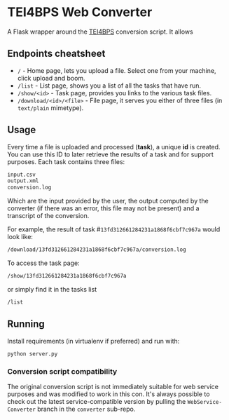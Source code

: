 # TEI4BPS Web Converter
A Flask wrapper around the [TEI4BPS](https://github.com/berkeleyprosopography/TEI4BPSConverter) conversion script. It allows 

## Endpoints cheatsheet
* `/` - Home page, lets you upload a file. Select one from your machine, click upload and boom.
* `/list` - List page, shows you a list of all the tasks that have run.
* `/show/<id>` - Task page, provides you links to the various task files.
* `/download/<id>/<file>` - File page, it serves you either of three files (in `text/plain` mimetype).

## Usage
Every time a file is uploaded and processed (**task**), a unique  **id** is created. You can use this ID to later retrieve the results of a task and for support purposes. Each task contains three files:

```sh
input.csv 
output.xml 
conversion.log
```
Which are the input provided by the user, the output computed by the converter (if there was an error, this file may not be present) and a transcript of the conversion. 

For example, the result of task #`13fd312661284231a1868f6cbf7c967a` would look like:
```sh
/download/13fd312661284231a1868f6cbf7c967a/conversion.log
```
To access the task page:
```sh
/show/13fd312661284231a1868f6cbf7c967a
```
or simply find it in the tasks list
```sh
/list
```

## Running
Install requirements (in virtualenv if preferred) and run with:

`python server.py`

### Conversion script compatibility
The original conversion script is not immediately suitable for web service purposes and was modified to work in this con. It's always possible to check out the latest service-compatible version by pulling the `WebService-Converter` branch in the `converter` sub-repo.

